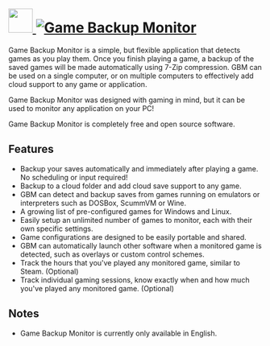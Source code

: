 # [<img src="https://cdn.jsdelivr.net/gh/AdmiringWorm/chocolatey-packages@a22c15bb78813121e46588781213a42634288d4c/automatic/gbm/icons/gbm.png" height="48" width="48" /> ![Game Backup Monitor](https://img.shields.io/chocolatey/v/gbm.svg?label=Game%20Backup%20Monitor&style=for-the-badge)](https://chocolatey.org/packages/gbm)

Game Backup Monitor is a simple, but flexible application that detects games as you play them. Once you finish playing a game, a backup of the saved games will be made automatically using 7-Zip compression. GBM can be used on a single computer, or on multiple computers to effectively add cloud support to any game or application.

Game Backup Monitor was designed with gaming in mind, but it can be used to monitor any application on your PC!

Game Backup Monitor is completely free and open source software.

## Features

- Backup your saves automatically and immediately after playing a game. No scheduling or input required!
- Backup to a cloud folder and add cloud save support to any game.
- GBM can detect and backup saves from games running on emulators or interpreters such as DOSBox, ScummVM or Wine.
- A growing list of pre-configured games for Windows and Linux.
- Easily setup an unlimited number of games to monitor, each with their own specific settings.
- Game configurations are designed to be easily portable and shared.
- GBM can automatically launch other software when a monitored game is detected, such as overlays or custom control schemes.
- Track the hours that you've played any monitored game, similar to Steam. (Optional)
- Track individual gaming sessions, know exactly when and how much you've played any monitored game. (Optional)

## Notes

- Game Backup Monitor is currently only available in English.
